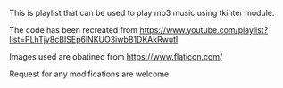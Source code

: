 This is playlist that can be used to play mp3 music using tkinter module.

The code has been recreated from https://www.youtube.com/playlist?list=PLhTjy8cBISEp6lNKUO3iwbB1DKAkRwutl

Images used are obatined from https://www.flaticon.com/

Request for any modifications are welcome
